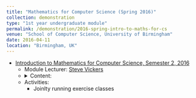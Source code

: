 ```yaml
---	
title: "Mathematics for Computer Science (Spring 2016)"		
collection: demonstration		
type: "1st year undergraduate module"		
permalink: /demonstration/2016-spring-intro-to-maths-for-cs
venue: "School of Computer Science, University of Birmingham"		
date: 2016-04-11		
location: "Birmingham, UK"		
---	
```

 			
* [Introduction to Mathematics for Computer Science, Semester 2, 2016](https://canvas.bham.ac.uk/courses/15666/pages/intro-maths-cs-2-contents) 		
   * Module Lecturer: [Steve Vickers](http://www.cs.bham.ac.uk/~sjv/) 		
   * <details> 
      <summary>Content: </summary>
      <p>
       <ul> 
        <li> Coordinate geometry: Equations of lines and circles; gradients.
        </li>
        <li> Functions and their graphs: A very vivid way to describe functions and their properties. 
        </li>    
        <li> Functions at large x: This aspect of functions is interesting in its own right, but also important for analysing the efficiency of computer algorithms.
        </li> 
        <li> Differential calculus: Rules for finding gradients. This lies right at the heart of mathematical applications.
        </li> 
        <li> Differential calculus continued.
        </li> 
        <li> Polynomials: Manipulating them, and something about finding their roots.
        </li> 
        <li> Trigonometry: Calculating with angles.
        </li> 
        <li> Complex numbers: What happens if you invent an "imaginary" square root  of -1. The amazing idea that trigonometry is just imaginary exponentiation.
        </li>
        <li> Integration: Finding areas - or the opposite of differentiation.
        </li>
        <li> Simultaneous linear equations: Solving linear equations simultaneously.
        </li> 
       </ul>  
      </p> 
   * Activities: 
     * Joinlty running exercise classes

     

